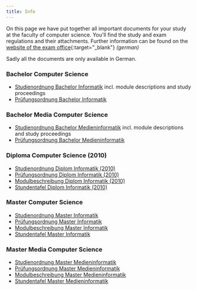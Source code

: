 ```yaml
---
title: Info
---
```


On this page we have put together all important documents for your study at the faculty of computer science. You'll find the study and exam regulations and their attachments. Further information can be found on the [website of the exam office](http://www.inf.tu-dresden.de/index.php?node_id=876&ln=de){:target="_blank"} _(german)_

Sadly all the documents are only available in German.

### Bachelor Computer Science

* [Studienordnung Bachelor Informatik](http://www.verw.tu-dresden.de/AmtBek/PDF-Dateien/2016-06/11soBA24.04.2016.pdf) incl. module descriptions and study proceedings
* [Prüfungsordnung Bachelor Informatik](https://tu-dresden.de/die_tu_dresden/fakultaeten/fakultaet_informatik/studium/dateien/studien_und_pruefungsordnungen/ba_inf_po_09_de_ausgefertigt.pdf)

### Bachelor Media Computer Science

* [Studienordnung Bachelor Medieninformatik](http://www.verw.tu-dresden.de/AmtBek/PDF-Dateien/2016-06/11soBAMI24.04.2016.pdf) incl. module descriptions and study proceedings
* [Prüfungsordnung Bachelor Medieninformatik](https://tu-dresden.de/die_tu_dresden/fakultaeten/fakultaet_informatik/studium/dateien/studien_und_pruefungsordnungen/ba_minf_po_09_de_ausgefertigt.pdf)

### Diploma Computer Science (2010)

* [Studienordnung Diplom Informatik (2010)](https://tu-dresden.de/die_tu_dresden/fakultaeten/fakultaet_informatik/studium/dateien/studien_und_pruefungsordnungen/dipl_inf_so_2010_de.pdf)
* [Prüfungsordnung Diplom Informatik (2010)](https://tu-dresden.de/die_tu_dresden/fakultaeten/fakultaet_informatik/studium/dateien/studien_und_pruefungsordnungen/dipl_inf_po_2010_de.pdf)
* [Modulbeschreibung Diplom Informatik (2010)](https://tu-dresden.de/die_tu_dresden/fakultaeten/fakultaet_informatik/studium/dateien/studien_und_pruefungsordnungen/dipl_inf_so_app2_de.pdf)
* [Stundentafel Diplom Informatik (2010)](https://tu-dresden.de/die_tu_dresden/fakultaeten/fakultaet_informatik/studium/dateien/studien_und_pruefungsordnungen/dipl_inf_so_app1_de.pdf)

### Master Computer Science

* [Studienordnung Master Informatik](https://tu-dresden.de/die_tu_dresden/fakultaeten/fakultaet_informatik/studium/dateien/studien_und_pruefungsordnungen/ma_inf_so_2010_de.pdf)
* [Prüfungsordnung Master Informatik](https://tu-dresden.de/die_tu_dresden/fakultaeten/fakultaet_informatik/studium/dateien/studien_und_pruefungsordnungen/ma_inf_po_2010_de.pdf)
* [Modulbeschreibung Master Informatik](https://tu-dresden.de/die_tu_dresden/fakultaeten/fakultaet_informatik/studium/dateien/studien_und_pruefungsordnungen/ma_inf_so_app1_de.pdf)
* [Stundentafel Master Informatik](https://tu-dresden.de/die_tu_dresden/fakultaeten/fakultaet_informatik/studium/dateien/studien_und_pruefungsordnungen/ma_inf_so_app2_de.pdf)

### Master Media Computer Science

* [Studienordnung Master Medieninformatik](https://tu-dresden.de/die_tu_dresden/fakultaeten/fakultaet_informatik/studium/dateien/studien_und_pruefungsordnungen/ma_minf_so_2010_de.pdf)
* [Prüfungsordnung Master Medieninformatik](https://tu-dresden.de/die_tu_dresden/fakultaeten/fakultaet_informatik/studium/dateien/studien_und_pruefungsordnungen/ma_minf_po_2010_de.pdf)
* [Modulbeschreibung Master Medieninformatik](https://tu-dresden.de/die_tu_dresden/fakultaeten/fakultaet_informatik/studium/dateien/studien_und_pruefungsordnungen/ma_minf_so_app1_de.pdf)
* [Stundentafel Master Medieninformatik](https://tu-dresden.de/die_tu_dresden/fakultaeten/fakultaet_informatik/studium/dateien/studien_und_pruefungsordnungen/ma_minf_so_app2_de.pdf)
